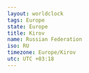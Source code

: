 ```yaml
---
layout: worldclock
tags: Europe
state: Europe
title: Kirov
name: Russian Federation
iso: RU
timezone: Europe/Kirov
utc: UTC +03:18
---
```


